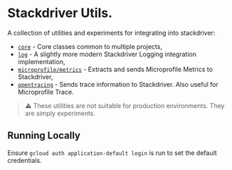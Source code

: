 # Stackdriver Utils. #

A collection of utilities and experiments for integrating into stackdriver:

* [`core`](/core) - Core classes common to multiple projects,
* [`log`](/log) - A slightly more modern Stackdriver Logging integration implementation,
* [`microprofile/metrics`](/microprofile/metrics) - Extracts and sends Microprofile Metrics to Stackdriver,
* [`opentracing`](/opentracing) - Sends trace information to Stackdriver. Also useful for Microprofile Trace.

> :warning: These utilities are not suitable for production environments. They are simply experiments.

## Running Locally ##

Ensure `gcloud auth application-default login` is run to set the default credentials.
